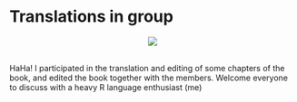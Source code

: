 # Translations in group

<div align=center>
  <img src="https://user-images.githubusercontent.com/47686371/153694324-6966f09a-37c9-467b-926c-89fe153ccdc1.png">
</div>
<br>

HaHa! I participated in the translation and editing of some chapters of the book, and edited the book together with the members. Welcome everyone to discuss with a heavy R language enthusiast (me)
